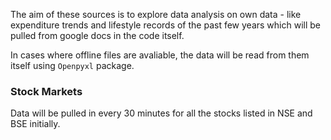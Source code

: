 The aim of these sources is to explore data analysis on own data - like expenditure trends and lifestyle records of the past few years which will be pulled from google docs in the code itself.

In cases where offline files are avaliable, the data will be read from them itself using `Openpyxl` package.

### Stock Markets

Data will be pulled in every 30 minutes for all the stocks listed in NSE and BSE initially.
